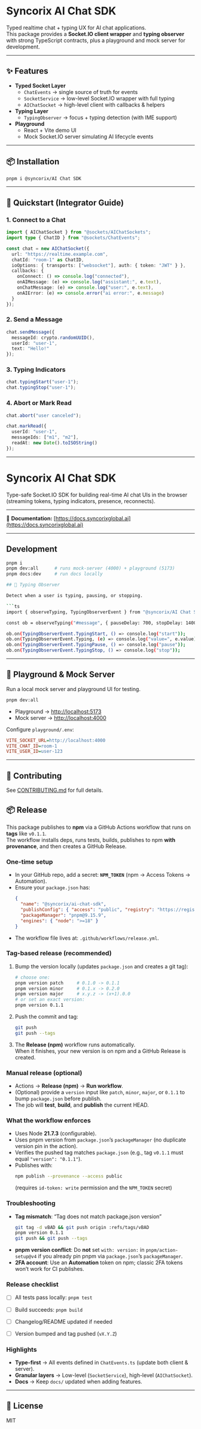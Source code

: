# Syncorix AI Chat SDK

Typed realtime chat + typing UX for AI chat applications.  
This package provides a **Socket.IO client wrapper** and **typing observer** with strong TypeScript contracts, plus a playground and mock server for development.

---

## ✨ Features

- **Typed Socket Layer**
  - `ChatEvents` → single source of truth for events
  - `SocketService` → low-level Socket.IO wrapper with full typing
  - `AIChatSocket` → high-level client with callbacks & helpers
- **Typing Layer**
  - `TypingObserver` → focus + typing detection (with IME support)
- **Playground**
  - React + Vite demo UI
  - Mock Socket.IO server simulating AI lifecycle events

---

## 📦 Installation

```bash
pnpm i @syncorix/AI Chat SDK
```

---

## 🚀 Quickstart (Integrator Guide)

### 1. Connect to a Chat

```ts
import { AIChatSocket } from "@sockets/AIChatSockets";
import type { ChatID } from "@sockets/ChatEvents";

const chat = new AIChatSocket({
  url: "https://realtime.example.com",
  chatId: "room-1" as ChatID,
  ioOptions: { transports: ["websocket"], auth: { token: "JWT" } },
  callbacks: {
    onConnect: () => console.log("connected"),
    onAIMessage: (e) => console.log("assistant:", e.text),
    onChatMessage: (e) => console.log("user:", e.text),
    onAIError: (e) => console.error("ai error:", e.message)
  }
});
```

### 2. Send a Message

```ts
chat.sendMessage({
  messageId: crypto.randomUUID(),
  userId: "user-1",
  text: "Hello!"
});
```

### 3. Typing Indicators

```ts
chat.typingStart("user-1");
chat.typingStop("user-1");
```

### 4. Abort or Mark Read

```ts
chat.abort("user canceled");

chat.markRead({
  userId: "user-1",
  messageIds: ["m1", "m2"],
  readAt: new Date().toISOString()
});
```

---

# Syncorix AI Chat SDK

Type-safe Socket.IO SDK for building real-time AI chat UIs in the browser  
(streaming tokens, typing indicators, presence, reconnects).

---

📖 **Documentation:** [https://docs.syncorixglobal.ai](https://docs.syncorixglobal.ai)

---

## Development

```bash
pnpm i
pnpm dev:all      # runs mock-server (4000) + playground (5173)
pnpm docs:dev     # run docs locally

## 🧩 Typing Observer

Detect when a user is typing, pausing, or stopping.

```ts
import { observeTyping, TypingObserverEvent } from "@syncorix/AI Chat SDK/typing";

const ob = observeTyping("#message", { pauseDelay: 700, stopDelay: 1400 });

ob.on(TypingObserverEvent.TypingStart, () => console.log("start"));
ob.on(TypingObserverEvent.Typing, (e) => console.log("value=", e.value));
ob.on(TypingObserverEvent.TypingPause, () => console.log("pause"));
ob.on(TypingObserverEvent.TypingStop, () => console.log("stop"));
```

---

## 🎨 Playground & Mock Server

Run a local mock server and playground UI for testing.

```bash
pnpm dev:all
```

- Playground → [http://localhost:5173](http://localhost:5173)
- Mock server → [http://localhost:4000](http://localhost:4000)

Configure `playground/.env`:

```ini
VITE_SOCKET_URL=http://localhost:4000
VITE_CHAT_ID=room-1
VITE_USER_ID=user-123
```

---

## 🤝 Contributing

See [CONTRIBUTING.md](./CONTRIBUTING.md) for full details.

## 📦 Release

This package publishes to **npm** via a GitHub Actions workflow that runs on **tags** like `v0.1.1`.  
The workflow installs deps, runs tests, builds, publishes to npm **with provenance**, and then creates a GitHub Release.

### One-time setup

- In your GitHub repo, add a secret: **`NPM_TOKEN`** (npm → Access Tokens → Automation).
- Ensure your `package.json` has:
  ```json
  {
    "name": "@syncorix/ai-chat-sdk",
    "publishConfig": { "access": "public", "registry": "https://registry.npmjs.org" },
    "packageManager": "pnpm@9.15.9",
    "engines": { "node": ">=18" }
  }
  ```
- The workflow file lives at: `.github/workflows/release.yml`.

### Tag-based release (recommended)

1. Bump the version locally (updates `package.json` and creates a git tag):
   ```bash
   # choose one:
   pnpm version patch     # 0.1.0 -> 0.1.1
   pnpm version minor     # 0.1.x -> 0.2.0
   pnpm version major     # x.y.z -> (x+1).0.0
   # or set an exact version:
   pnpm version 0.1.1
   ```

2. Push the commit and tag:
   ```bash
   git push
   git push --tags
   ```

3. The **Release (npm)** workflow runs automatically.  
   When it finishes, your new version is on npm and a GitHub Release is created.

### Manual release (optional)

- Actions → **Release (npm)** → **Run workflow**.  
- (Optional) provide a `version` input like `patch`, `minor`, `major`, or `0.1.1` to bump `package.json` before publish.
- The job will **test**, **build**, and **publish** the current HEAD.

### What the workflow enforces

- Uses Node **21.7.3** (configurable).
- Uses pnpm version from `package.json`’s `packageManager` (no duplicate version pin in the action).
- Verifies the pushed tag matches `package.json` (e.g., tag `v0.1.1` must equal `"version": "0.1.1"`).
- Publishes with:
  ```bash
  npm publish --provenance --access public
  ```
  (requires `id-token: write` permission and the `NPM_TOKEN` secret)

### Troubleshooting

- **Tag mismatch**: “Tag does not match package.json version”
  ```bash
  git tag -d vBAD && git push origin :refs/tags/vBAD
  pnpm version 0.1.1
  git push && git push --tags
  ```
- **pnpm version conflict**: Do **not** set `with: version:` in `pnpm/action-setup@v4` if you already pin pnpm via `package.json`’s `packageManager`.
- **2FA account**: Use an **Automation** token on npm; classic 2FA tokens won’t work for CI publishes.

### Release checklist

- [ ] All tests pass locally: `pnpm test`
- [ ] Build succeeds: `pnpm build`
- [ ] Changelog/README updated if needed
- [ ] Version bumped and tag pushed (`vX.Y.Z`)


### Highlights

- **Type-first** → All events defined in `ChatEvents.ts` (update both client & server).
- **Granular layers** → Low-level (`SocketService`), high-level (`AIChatSocket`).
- **Docs** → Keep `docs/` updated when adding features.

---

## 📄 License

MIT
